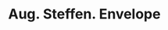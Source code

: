 ---
doi: 10.7916/D8H71SZJ
date_other: '1899'
date_other_textual: '1899'
form: printed ephemera
genre:
- Envelopes
name:
- Aug. Steffen
object_in_context_url: https://biggert.cul.columbia.edu/items/view/ave_biggert_01751
subject_hierarchical_geographic:
- Davenport, Iowa, United States
subject_name:
- Aug. Steffen
title: Aug. Steffen. Envelope
sort_title: Aug. Steffen. Envelope
call_number: ave_biggert_01751
coordinates:
- 41.543055555555554,-90.59083333333332
pid: ave_biggert_01751
identifiers: ave_biggert_01751
permalink: /biggert/ave_biggert_01751/
layout: iiif-image-page
---